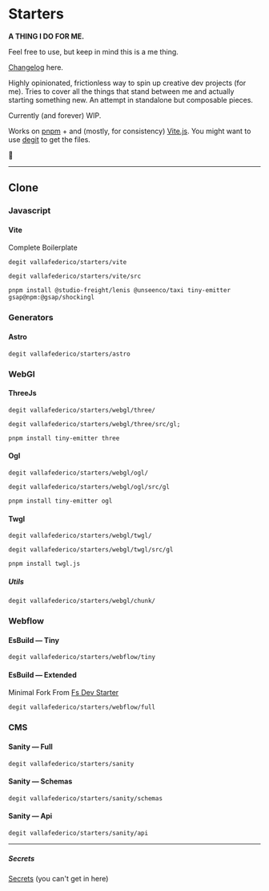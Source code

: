 # Starters

**A THING I DO FOR ME.**

Feel free to use, but keep in mind this is a me thing.

[Changelog](https://github.com/vallafederico/starters/blob/master/changelog.md) here.

Highly opinionated, frictionless way to spin up creative dev projects (for me). Tries to cover all the things that stand between me and actually starting something new. An attempt in standalone but composable pieces.

Currently (and forever) WIP.

Works on [pnpm](https://pnpm.io/) + and (mostly, for consistency) [Vite.js](https://vitejs.dev/).
You might want to use [degit](https://github.com/Rich-Harris/degit) to get the files.

👀

---

## Clone

### Javascript

#### Vite

Complete Boilerplate

```console
degit vallafederico/starters/vite
```

```console
degit vallafederico/starters/vite/src
```

```console
pnpm install @studio-freight/lenis @unseenco/taxi tiny-emitter gsap@npm:@gsap/shockingl
```

### Generators

#### Astro

```console
degit vallafederico/starters/astro
```

### WebGl

#### ThreeJs

```console
degit vallafederico/starters/webgl/three/
```

```console
degit vallafederico/starters/webgl/three/src/gl;
```

```console
pnpm install tiny-emitter three
```

#### Ogl

```console
degit vallafederico/starters/webgl/ogl/
```

```console
degit vallafederico/starters/webgl/ogl/src/gl
```

```console
pnpm install tiny-emitter ogl
```

#### Twgl

```console
degit vallafederico/starters/webgl/twgl/
```

```console
degit vallafederico/starters/webgl/twgl/src/gl
```

```console
pnpm install twgl.js
```

##### Utils

```console
degit vallafederico/starters/webgl/chunk/
```

### Webflow

#### EsBuild — Tiny

```console
degit vallafederico/starters/webflow/tiny
```

#### EsBuild — Extended

Minimal Fork From [Fs Dev Starter](https://github.com/finsweet/developer-starter)

```console
degit vallafederico/starters/webflow/full
```

### CMS

#### Sanity — Full

```console
degit vallafederico/starters/sanity
```

#### Sanity — Schemas

```console
degit vallafederico/starters/sanity/schemas
```

#### Sanity — Api

```console
degit vallafederico/starters/sanity/api
```

---

##### Secrets

[Secrets](https://github.com/vallafederico/secrets) (you can't get in here)
